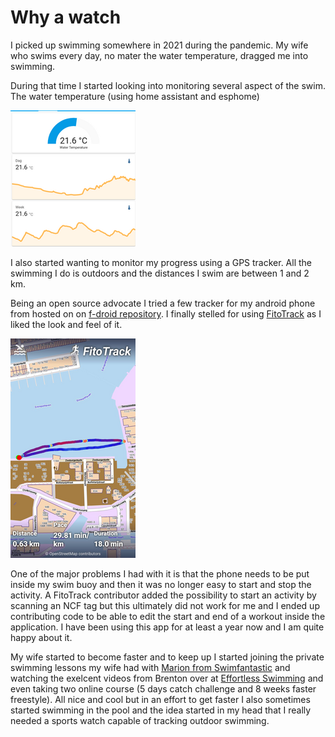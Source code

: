 # Why a watch

I picked up swimming somewhere in 2021 during the pandemic. My wife who swims every day, no mater the water temperature, dragged me into swimming.


During that time I started looking into monitoring several aspect of the swim. The water temperature (using home assistant and esphome) 

![esphome + home assistant](img/small/water_temp_small.png)

I also started wanting to monitor my progress using a GPS tracker. All the swimming I do is outdoors and the distances I swim are between 1 and 2 km. 

Being an open source advocate I tried a few tracker for my android phone from hosted on on [f-droid repository](https://f-droid.org/fr/categories/navigation/). I finally stelled for using [FitoTrack](https://codeberg.org/jannis/FitoTrack) as I liked the look and feel of it.

![Fito track screenshot](img/small/fitotrack_small.png)

One of the major problems I had with it is that the phone needs to be put inside my swim buoy and then it was no longer easy to start and stop the activity. A FitoTrack contributor added the possibility to start an activity by scanning an NCF tag but this ultimately did not work for me and I ended up contributing code to be able to edit the start and end of a workout inside the application. I have been using this app for at least a year now and I am quite happy about it. 

My wife started to become faster and to keep up I started joining the  private swimming lessons my wife had with  [Marion from Swimfantastic](https://www.swimfantastic.com/) and watching the exelcent videos from Brenton over at [Effortless Swimming](https://www.youtube.com/c/EffortlessSwimming) and even taking two online course (5 days catch challenge and 8 weeks faster freestyle). All nice and cool but in an effort to get faster I also sometimes started swimming in the pool and the idea started in my head that I really needed a sports watch capable of tracking outdoor swimming.



